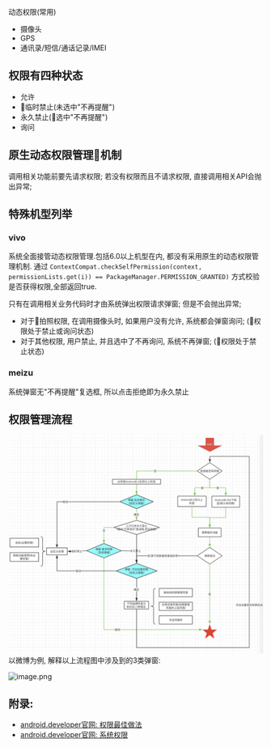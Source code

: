 动态权限(常用)
- 摄像头
- GPS
- 通讯录/短信/通话记录/IMEI

## 权限有四种状态
- 允许
- 临时禁止(未选中"不再提醒")
- 永久禁止(选中"不再提醒")
- 询问

## 原生动态权限管理机制
调用相关功能前要先请求权限; 若没有权限而且不请求权限, 直接调用相关API会抛出异常;

## 特殊机型列举
### vivo
系统全面接管动态权限管理.包括6.0以上机型在内, 都没有采用原生的动态权限管理机制.
通过 ```ContextCompat.checkSelfPermission(context, permissionLists.get(i)) == PackageManager.PERMISSION_GRANTED)``` 方式校验是否获得权限,全部返回true.

只有在调用相关业务代码时才由系统弹出权限请求弹窗; 但是不会抛出异常;
- 对于拍照权限, 在调用摄像头时, 如果用户没有允许, 系统都会弹窗询问; (权限处于禁止或询问状态)
- 对于其他权限, 用户禁止, 并且选中了不再询问, 系统不再弹窗; (权限处于禁止状态)

### meizu
系统弹窗无"不再提醒"复选框, 所以点击拒绝即为永久禁止

## 权限管理流程
![权限管理流程](images/权限管理流程.png)
以微博为例, 解释以上流程图中涉及到的3类弹窗:

![image.png](https://upload-images.jianshu.io/upload_images/1200965-e69bdb2e425ab79b.png?imageMogr2/auto-orient/strip%7CimageView2/2/w/1240)

## 附录:
- [android.developer官网: 权限最佳做法](https://developer.android.google.cn/training/permissions/best-practices#testing)
- [android.developer官网: 系统权限](https://developer.android.com/guide/topics/security/permissions?hl=zh-cn)